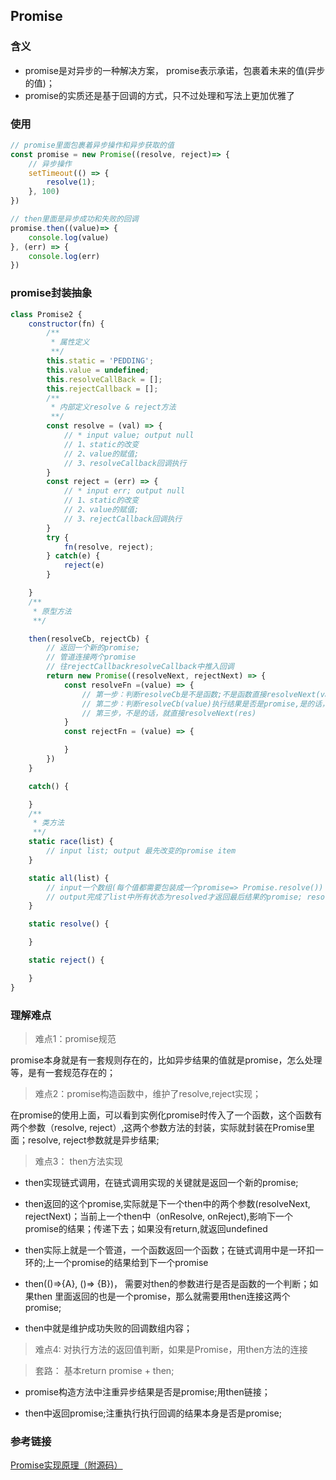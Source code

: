 ## Promise
### 含义
- promise是对异步的一种解决方案， promise表示承诺，包裹着未来的值(异步的值)；
- promise的实质还是基于回调的方式，只不过处理和写法上更加优雅了


### 使用
```js
// promise里面包裹着异步操作和异步获取的值
const promise = new Promise((resolve, reject)=> {
    // 异步操作
    setTimeout(() => {
        resolve(1);
    }, 100)
})

// then里面是异步成功和失败的回调
promise.then((value)=> {
    console.log(value)
}, (err) => {
    console.log(err)
})
```

### promise封装抽象
```js
class Promise2 {
    constructor(fn) {
        /**
         * 属性定义
         **/  
        this.static = 'PEDDING';
        this.value = undefined;
        this.resolveCallBack = [];
        this.rejectCallback = [];
        /**
         * 内部定义resolve & reject方法
         **/  
        const resolve = (val) => {
            // * input value; output null
            // 1、static的改变
            // 2、value的赋值;
            // 3、resolveCallback回调执行
        }
        const reject = (err) => {
            // * input err; output null
            // 1、static的改变
            // 2、value的赋值;
            // 3、rejectCallback回调执行
        }
        try {
            fn(resolve, reject);
        } catch(e) {
            reject(e)
        }

    }
    /**
     * 原型方法
     **/

    then(resolveCb, rejectCb) {
        // 返回一个新的promise;
        // 管道连接两个promise
        // 往rejectCallbackresolveCallback中推入回调
        return new Promise((resolveNext, rejectNext) => {
            const resolveFn =(value) => {
                // 第一步：判断resolveCb是不是函数;不是函数直接resolveNext(value)
                // 第二步：判断resolveCb(value)执行结果是否是promise,是的话，连接then res.then(resolveNext, rejectNext)
                // 第三步，不是的话，就直接resolveNext(res)
            }
            const rejectFn = (value) => {

            }
        })
    }

    catch() {

    }
    /**
     * 类方法
     **/
    static race(list) {
        // input list; output 最先改变的promise item
    }

    static all(list) {
        // input一个数组(每个值都需要包装成一个promise=> Promise.resolve())
        // output完成了list中所有状态为resolved才返回最后结果的promise; resolve(arr);
    }

    static resolve() {

    }

    static reject() {

    }
}
```

### 理解难点
> 难点1：promise规范

promise本身就是有一套规则存在的，比如异步结果的值就是promise，怎么处理等，是有一套规范存在的；

> 难点2：promise构造函数中，维护了resolve,reject实现；

在promise的使用上面，可以看到实例化promise时传入了一个函数，这个函数有两个参数（resolve, reject）,这两个参数方法的封装，实际就封装在Promise里面；resolve, reject参数就是异步结果;

> 难点3： then方法实现
- then实现链式调用，在链式调用实现的关键就是返回一个新的promise;

- then返回的这个promise,实际就是下一个then中的两个参数(resolveNext, rejectNext)；当前上一个then中（onResolve, onReject),影响下一个promise的结果；传递下去；如果没有return,就返回undefined

- then实际上就是一个管道，一个函数返回一个函数；在链式调用中是一环扣一环的;上一个promise的结果给到下一个promise

- then(()=>{A}, ()=> {B})， 需要对then的参数进行是否是函数的一个判断；如果then 里面返回的也是一个promise，那么就需要用then连接这两个promise;

- then中就是维护成功失败的回调数组内容；

> 难点4: 对执行方法的返回值判断，如果是Promise，用then方法的连接

> 套路： 基本return promise + then;

- promise构造方法中注重异步结果是否是promise;用then链接；

- then中返回promise;注重执行执行回调的结果本身是否是promise;

### 参考链接
[Promise实现原理（附源码）](https://juejin.im/post/5b83cb5ae51d4538cc3ec354)
